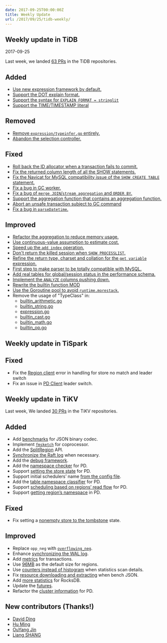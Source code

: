 ```yaml
---
date: 2017-09-25T00:00:00Z
title: Weekly Update
url: /2017/09/25/tidb-weekly/
---
```


## Weekly update in TiDB

2017-09-25

Last week, we landed [63 PRs](https://github.com/pingcap/tidb/pulls?utf8=%E2%9C%93&q=is:pr%20is:merged%20merged:2017-09-18..2017-09-24) in the TiDB repositories.

## Added
* [Use new expression framework by default.](https://github.com/pingcap/tidb/pull/4595)
* [Support the DOT explain format.](https://github.com/pingcap/tidb/pull/4562)
* [Support the syntax for `EXPLAIN FORMAT = stringlit`](https://github.com/pingcap/tidb/pull/4554)
* [Support the TIME/TIMESTAMP literal](https://github.com/pingcap/tidb/pull/4368)

## Removed
* [Remove `expression/typeinfer.go` entirely.](https://github.com/pingcap/tidb/pull/4611)
* [Abandon the selection controller.](https://github.com/pingcap/tidb/pull/4528)

## Fixed
* [Roll back the ID allocator when a transaction fails to commit.](https://github.com/pingcap/tidb/pull/4590)
* [Fix the returned column length of all the SHOW statements.](https://github.com/pingcap/tidb/pull/4589)
* [Fix the Navicat for MySQL compatibility issue of the `SHOW CREATE TABLE` statement.](https://github.com/pingcap/tidb/pull/4567)
* [Fix a bug in GC worker.](https://github.com/pingcap/tidb/pull/4561)
* [Fix a bug of `merge JOIN`/`stream aggregation` and `ORDER BY`.](https://github.com/pingcap/tidb/pull/4552)
* [Support the aggregation function that contains an aggregation function.](https://github.com/pingcap/tidb/pull/4511)
* [Abort an unsafe transaction subject to GC command](https://github.com/pingcap/tidb/pull/4469)
* [Fix a bug in `parseDatetime`.](https://github.com/pingcap/tidb/pull/4273)

## Improved
* [Refactor the aggregation to reduce memory usage.](https://github.com/pingcap/tidb/pull/4605)
* [Use continuous-value assumption to estimate cost.](https://github.com/pingcap/tidb/pull/4601)
* [Speed up the `add index` operation.](https://github.com/pingcap/tidb/pull/4579)
* [Don't return the killed session when `SHOW PROCESSLIST`.](https://github.com/pingcap/tidb/pull/4553)
* [Refine the return type, charset and collation for the `get variable` expression.](https://github.com/pingcap/tidb/pull/4550)
* [First step to make parser to be totally compatible with MySQL.](https://github.com/pingcap/tidb/pull/4545)
* [Add real tables for global/session status in the performance schema.](https://github.com/pingcap/tidb/pull/4523)
* [Implement the `ANALYZE` columns pushing down.](https://github.com/pingcap/tidb/pull/4522)
* [Rewrite the builtin function MOD](https://github.com/pingcap/tidb/pull/4407)
* [Use the Goroutine pool to avoid `runtime.morestack`.](https://github.com/pingcap/tidb/pull/3753)
* Remove the usage of "TypeClass" in:
    - [builtin_arithmetic.go](https://github.com/pingcap/tidb/pull/4575)
    - [builtin_string.go](https://github.com/pingcap/tidb/pull/4573)
    - [expression.go](https://github.com/pingcap/tidb/pull/4571)
    - [builtin_cast.go](https://github.com/pingcap/tidb/pull/4570)
    - [builtin_math.go](https://github.com/pingcap/tidb/pull/4568)
    - [builtin_op.go](https://github.com/pingcap/tidb/pull/4547)

## Weekly update in TiSpark

## Fixed
* Fix the [Region client](https://github.com/pingcap/tikv-client-lib-java/pull/105) error in handling for store no match and leader switch 
* Fix an issue in [PD Client](https://github.com/pingcap/tikv-client-lib-java/pull/107) leader switch.

## Weekly update in TiKV

Last week, We landed [30 PRs](https://github.com/search?utf8=%E2%9C%93&q=repo%3Apingcap%2Ftikv+repo%3Apingcap%2Fpd+is%3Apr+is%3Amerged+merged%3A2017-09-18..2017-09-24&type=Issues) in the TiKV repositories.

## Added

* Add [benchmarks](https://github.com/pingcap/tikv/pull/2285) for JSON binary codec.
* Implement [`fmsketch`](https://github.com/pingcap/tikv/pull/2286) for coprocessor.
* Add the [SplitRegion](https://github.com/pingcap/tikv/pull/2287) API.
* [Synchronize the Raft log](https://github.com/pingcap/tikv/pull/2289) when necessary.
* Add the [debug framework](https://github.com/pingcap/tikv/pull/2299).
* Add the [namespace checker](https://github.com/pingcap/pd/pull/755) for PD.
* Support [setting the store state](https://github.com/pingcap/pd/pull/757) for PD.
* Support initial schedulers’ name [from the config file](https://github.com/pingcap/pd/pull/758).
* Add the [table namespace classifier](https://github.com/pingcap/pd/pull/761) for PD.
* Support [scheduling based on regions’ read flow](https://github.com/pingcap/pd/pull/765) for PD.
* Support [getting region’s namespace](https://github.com/pingcap/pd/pull/766) in PD.

## Fixed

* Fix setting a [nonempty store to the tombstone](https://github.com/pingcap/pd/pull/758) state.

## Improved

* Replace `opp_neg` with [`overflowing_neg`](https://github.com/pingcap/tikv/pull/2301).
* Enhance [synchronizing the WAL log](https://github.com/pingcap/tikv/pull/2308).
* Add [metrics](https://github.com/pingcap/tikv/pull/2312) for transactions.
* Use [96MB](https://github.com/pingcap/tikv/pull/2313) as the default size for regions. 
* Use [counters instead of histogram](https://github.com/pingcap/tikv/pull/2319) when statistics scan details.
* Fix [resource downloading and extracting](https://github.com/pingcap/tikv/pull/2321) when bench JSON.
* Add [more statistics](https://github.com/pingcap/tikv/pull/2323) for RocksDB.
* Update the [futures](https://github.com/pingcap/tikv/pull/2326).
* Refactor the [cluster information](https://github.com/pingcap/pd/pull/767) for PD.

## New contributors (Thanks!)
* [David Ding](https://github.com/dantin)
* [Hu Ming](https://github.com/ming-relax)
* [OuYang Jin](https://github.com/qqsun8819)
* [Liang SHANG](https://github.com/LiangShang)
